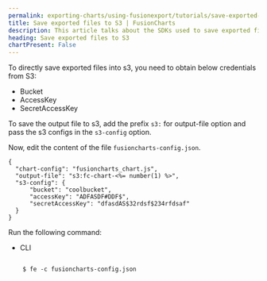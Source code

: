 ```yaml
---
permalink: exporting-charts/using-fusionexport/tutorials/save-exported-files-to-s-three.html
title: Save exported files to S3 | FusionCharts
description: This article talks about the SDKs used to save exported files to s3.
heading: Save exported files to S3
chartPresent: False
---
```


To directly save exported files into s3, you need to obtain below credentials from S3:

* Bucket
* AccessKey
* SecretAccessKey

To save the output file to s3, add the prefix `s3:` for output-file option and pass the s3 configs in the `s3-config` option.

Now, edit the content of the file `fusioncharts-config.json`. 

```
{
  "chart-config": "fusioncharts_chart.js",
  "output-file": "s3:fc-chart-<%= number(1) %>",
  "s3-config": {
      "bucket": "coolbucket",
      "accessKey": "ADFASDF#DDF$",
      "secretAccessKey": "dfasdAS$32rdsf$234rfdsaf"
  }
}
```

Run the following command:

<div class="code-wrapper">
<ul class="code-tabs">
    <li class="active"><a data-toggle="cli">CLI</a></li>
</ul>

<div class="tab-content">
<div class="tab cli-tab active">
<pre><code class="custom-hlc language-javascript">
	$ fe -c fusioncharts-config.json
</code></pre>
</div>
</div>
</div>